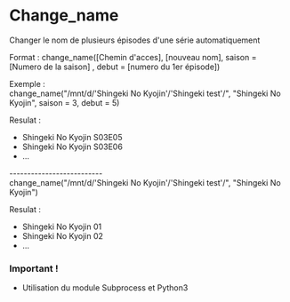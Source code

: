 # Change_name
Changer le nom de plusieurs épisodes d'une série automatiquement

Format : change_name([Chemin d'acces], [nouveau nom], saison = [Numero de la saison] , debut = [numero du 1er épisode])


Exemple : <br/>
change_name("/mnt/d/'Shingeki No Kyojin'/'Shingeki test'/", "Shingeki No Kyojin", saison = 3, debut = 5)

Resulat : 
<ul>
        <li>Shingeki No Kyojin S03E05</li>
        <li>Shingeki No Kyojin S03E06</li>
        <li>...</li>
</ul>
-------------------------- <br/>
change_name("/mnt/d/'Shingeki No Kyojin'/'Shingeki test'/", "Shingeki No Kyojin")

Resulat : 
<ul>
        <li>Shingeki No Kyojin 01</li>
        <li>Shingeki No Kyojin 02</li>
        <li>...</li>
</ul>

<H3> Important ! </H3>

- Utilisation du module Subprocess et Python3
